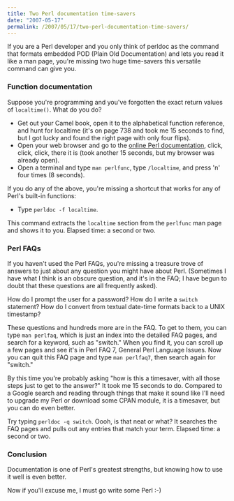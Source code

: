 ```yaml
---
title: Two Perl documentation time-savers
date: "2007-05-17"
permalink: /2007/05/17/two-perl-documentation-time-savers/
---
```

If you are a Perl developer and you only think of perldoc as the command that formats embedded POD (Plain Old Documentation) and lets you read it like a man page, you're missing two huge time-savers this versatile command can give you.

### Function documentation

Suppose you're programming and you've forgotten the exact return values of `localtime()`. What do you do?

*   Get out your Camel book, open it to the alphabetical function reference, and hunt for localtime (it's on page 738 and took me 15 seconds to find, but I got lucky and found the right page with only four flips).
*   Open your web browser and go to the [online Perl documentation][1], click, click, click, there it is (took another 15 seconds, but my browser was already open).
*   Open a terminal and type `man perlfunc`, type `/localtime`, and press 'n' four times (8 seconds).

If you do any of the above, you're missing a shortcut that works for any of Perl's built-in functions:

*   Type `perldoc -f localtime`.

This command extracts the `localtime` section from the `perlfunc` man page and shows it to you. Elapsed time: a second or two.

### Perl FAQs

If you haven't used the Perl FAQs, you're missing a treasure trove of answers to just about any question you might have about Perl. (Sometimes I have what I think is an obscure question, and it's in the FAQ; I have begun to doubt that these questions are all frequently asked).

How do I prompt the user for a password? How do I write a `switch` statement? How do I convert from textual date-time formats back to a UNIX timestamp?

These questions and hundreds more are in the FAQ. To get to them, you can type `man perlfaq`, which is just an index into the detailed FAQ pages, and search for a keyword, such as "switch." When you find it, you can scroll up a few pages and see it's in Perl FAQ 7, General Perl Language Issues. Now you can quit this FAQ page and type `man perlfaq7`, then search again for "switch."

By this time you're probably asking "how is this a timesaver, with all those steps just to get to the answer?" It took me 15 seconds to do. Compared to a Google search and reading through things that make it sound like I'll need to upgrade my Perl or download some CPAN module, it is a timesaver, but you can do even better.

Try typing `perldoc -q switch`. Oooh, is that neat or what? It searches the FAQ pages and pulls out any entries that match your term. Elapsed time: a second or two.

### Conclusion

Documentation is one of Perl's greatest strengths, but knowing how to use it well is even better.

Now if you'll excuse me, I must go write some Perl :-)

 [1]: http://perldoc.perl.org/
